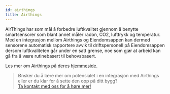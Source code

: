 ```yaml
---
id: airthings
title: Airthings
---
```


AirThings har som mål å forbedre luftkvalitet gjennom å benytte smartsensorer som blant annet måler radon, CO2, lufttrykk og temperatur.
Med en integrasjon mellom Airthings og Eiendomsappen kan dermed sensorene automatisk rapportere avvik til driftspersonell på Eiendomsappen dersom luftkvaliteten går under en satt grense, noe som gjør at arbeid kan gå fra å være rutinebasert til behovsbasert.

Les mer om Airthings på deres [hjemmeside](https://www.airthings.com/no/).

> Ønsker du å lære mer om potensialet i en integrasjon med Airthings eller er du klar for å sette den opp på ditt bygg?<br>
> [Ta kontakt med oss for å høre mer!](https://eiendomsappen.com/nb/contact-us)
